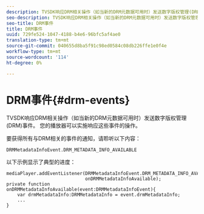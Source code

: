 ```yaml
---
description: TVSDK响应DRM相关操作（如当新的DRM元数据可用时）发送数字版权管理(DRM)事件。 您的播放器可以实施响应这些事件的操作。
seo-description: TVSDK响应DRM相关操作（如当新的DRM元数据可用时）发送数字版权管理(DRM)事件。 您的播放器可以实施响应这些事件的操作。
seo-title: DRM事件
title: DRM事件
uuid: 729fe524-1047-4188-b4e6-96bfc5af4ae0
translation-type: tm+mt
source-git-commit: 040655d8ba5f91c98ed0584c08db226ffe1e0f4e
workflow-type: tm+mt
source-wordcount: '114'
ht-degree: 0%

---
```



# DRM事件{#drm-events}

TVSDK响应DRM相关操作（如当新的DRM元数据可用时）发送数字版权管理(DRM)事件。 您的播放器可以实施响应这些事件的操作。

要获得所有与DRM相关的事件的通知，请聆听以下内容：

```
DRMMetadataInfoEvent.DRM_METADATA_INFO_AVAILABLE
```

以下示例显示了典型的进度：

```
mediaPlayer.addEventListener(DRMMetadataInfoEvent.DRM_METADATA_INFO_AVAILABLE,  
                             onDRMMetadataInfoAvailable);   
private function onDRMMetadataInfoAvailable(event:DRMMetadataInfoEvent){ 
    var drmMetadataInfo:DRMMetadataInfo = event.drmMetadataInfo; 
    ... 
} 
```

